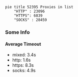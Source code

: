 
```mermaid
pie title 52395 Proxies in list
    "HTTP" : 23096
    "HTTPS": 6839
    "SOCKS" : 28459
```

### Some Info
#### Average Timeout

- mixed: 3.4s
- http: 1.6s
- https: 8.3s
- socks: 4.9s